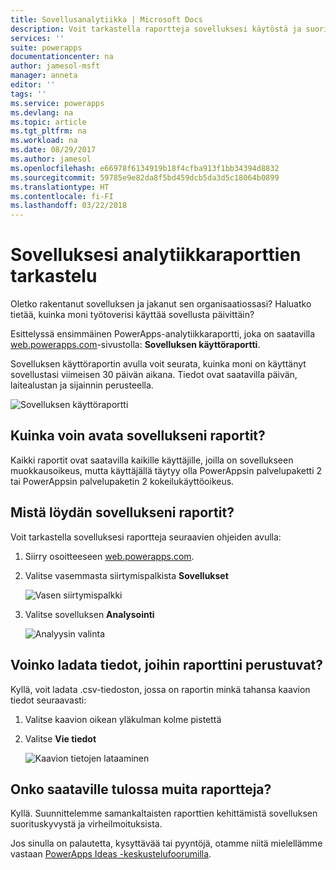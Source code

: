 ```yaml
---
title: Sovellusanalytiikka | Microsoft Docs
description: Voit tarkastella raportteja sovelluksesi käytöstä ja suorituskyvystä.
services: ''
suite: powerapps
documentationcenter: na
author: jamesol-msft
manager: anneta
editor: ''
tags: ''
ms.service: powerapps
ms.devlang: na
ms.topic: article
ms.tgt_pltfrm: na
ms.workload: na
ms.date: 08/29/2017
ms.author: jamesol
ms.openlocfilehash: e66978f6134919b18f4cfba913f1bb34394d8832
ms.sourcegitcommit: 59785e9e82da8f5bd459dcb5da3d5c18064b0899
ms.translationtype: HT
ms.contentlocale: fi-FI
ms.lasthandoff: 03/22/2018
---
```

# <a name="view-analytics-reports-for-your-app"></a>Sovelluksesi analytiikkaraporttien tarkastelu
Oletko rakentanut sovelluksen ja jakanut sen organisaatiossasi?  Haluatko tietää, kuinka moni työtoverisi käyttää sovellusta päivittäin?

Esittelyssä ensimmäinen PowerApps-analytiikkaraportti, joka on saatavilla [web.powerapps.com](https://web.powerapps.com)-sivustolla: **Sovelluksen käyttöraportti**.

Sovelluksen käyttöraportin avulla voit seurata, kuinka moni on käyttänyt sovellustasi viimeisen 30 päivän aikana. Tiedot ovat saatavilla päivän, laitealustan ja sijainnin perusteella.

![Sovelluksen käyttöraportti](./media/app-analytics/analytics.png)

## <a name="how-do-i-get-access-to-my-apps-reports"></a>Kuinka voin avata sovellukseni raportit?
Kaikki raportit ovat saatavilla kaikille käyttäjille, joilla on sovellukseen muokkausoikeus, mutta käyttäjällä täytyy olla PowerAppsin palvelupaketti 2 tai PowerAppsin palvelupaketin 2 kokeilukäyttöoikeus.

## <a name="where-do-i-find-my-apps-reports"></a>Mistä löydän sovellukseni raportit?
Voit tarkastella sovelluksesi raportteja seuraavien ohjeiden avulla:

1. Siirry osoitteeseen [web.powerapps.com](https://web.powerapps.com).
2. Valitse vasemmasta siirtymispalkista **Sovellukset**
   
    ![Vasen siirtymispalkki](./media/app-analytics/left-nav.png)
3. Valitse sovelluksen **Analysointi**
   
    ![Analyysin valinta](./media/app-analytics/analytics-entry-point.png)

## <a name="can-i-download-the-data-behind-my-reports"></a>Voinko ladata tiedot, joihin raporttini perustuvat?
Kyllä, voit ladata .csv-tiedoston, jossa on raportin minkä tahansa kaavion tiedot seuraavasti:

1. Valitse kaavion oikean yläkulman kolme pistettä
2. Valitse **Vie tiedot**
   
    ![Kaavion tietojen lataaminen](./media/app-analytics/analytics-download.png)

## <a name="are-there-going-to-be-any-other-reports"></a>Onko saataville tulossa muita raportteja?
Kyllä. Suunnittelemme samankaltaisten raporttien kehittämistä sovelluksen suorituskyvystä ja virheilmoituksista.

Jos sinulla on palautetta, kysyttävää tai pyyntöjä, otamme niitä mielellämme vastaan [PowerApps Ideas -keskustelufoorumilla](https://powerusers.microsoft.com/t5/PowerApps-Ideas/idb-p/PowerAppsIdeas).

